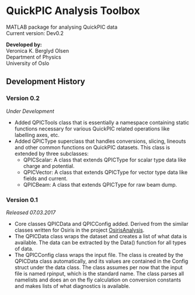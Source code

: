 # QuickPIC Analysis Toolbox
MATLAB package for analysing QuickPIC data<br>
Current version: Dev0.2

**Developed by:**<br>
Veronica K. Berglyd Olsen<br>
Department of Physics<br>
University of Oslo

## Development History

### Version 0.2
_Under Development_

* Added QPICTools class that is essentially a namespace containing static functions necessary for various QuickPIC related operations like labelling axes, etc.
* Added QPICType superclass that handles conversions, slicing, lineouts and other common functions on QuickPIC datasets. This class is extended by three subclasses:
    * QPICScalar: A class that extends QPICType for scalar type data like charge and potential.
    * QPICVector: A class that extends QPICType for vector type data like fields and current.
    * QPICBeam: A class that extends QPICType for raw beam dump.

### Version 0.1
_Released 07.03.2017_

* Core classes QPICData and QPICConfig added. Derived from the similar classes written for Osiris in the project [OsirisAnalysis](https://github.com/Jadzia626/OsirisAnalysis).
* The QPICData class wraps the dataset and creates a list of what data is available. The data can be extracted by the Data() function for all types of data.
* The QPICConfig class wraps the input file. The class is created by the QPICData class automatically, and its values are contained in the Config struct under the data class. The class assumes per now that the input file is named rpinput, which is the standard name. The class parses all namelists and does an on the fly calculation on conversion constants and makes lists of what diagnostics is available.
